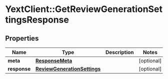 # YextClient::GetReviewGenerationSettingsResponse

## Properties
Name | Type | Description | Notes
------------ | ------------- | ------------- | -------------
**meta** | [**ResponseMeta**](ResponseMeta.md) |  | [optional] 
**response** | [**ReviewGenerationSettings**](ReviewGenerationSettings.md) |  | [optional] 


